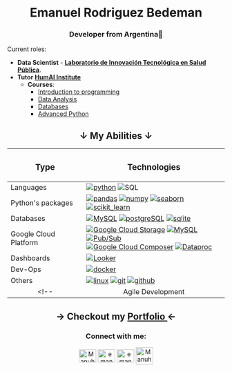 <div align="center">
  <h1>Emanuel Rodriguez Bedeman</h1>
  <h3>Developer from Argentina🧉</h3>
</div>

Current roles:
- **Data Scientist** - **[Laboratorio de Innovación Tecnológica en Salud Pública](https://www.linkedin.com/company/labdeinnovacion/)**.
- **Tutor** **[HumAI Institute](https://humai.com.ar/)**
  - **Courses**:
    - [Introduction to programming](https://humai.com.ar/cursos/python)
    - [Data Analysis](https://humai.com.ar/cursos/data)
    - [Databases](https://humai.com.ar/cursos/dbs)
    - [Advanced Python](https://humai.com.ar/cursos/python_avanzado)

<div align="center">
 
  <h2 align="center">↓ My Abilities ↓</h2>
  
  | <h3>Type</h3> | <h3>Technologies</h3> |
  | :-------------: |:-------------:|
  | <div align="left"> Languages </div> | <div align="left"> <a href="https://www.python.org" target="_blank" rel="noreferrer"> <img src="https://img.shields.io/badge/Python-3.x-yellow?style=flat&logo=python&logoColor=yellow&labelColor=blue" alt="python"/></a> <img src="https://img.shields.io/badge/SQL-%20-white?&labelColor=blue" alt="SQL"> |
  | <div align="left"> Python's packages </div> | <div align="left"> <a href="https://pandas.pydata.org/" target="_blank" rel="noreferrer"> <img src="https://img.shields.io/badge/Pandas-%20-blue?logo=Pandas&logoColor=blue&labelColor=white" alt="pandas"/></a> <a href="https://numpy.org/" target="_blank" rel="noreferrer"> <img src="https://img.shields.io/badge/Numpy-%20-blue?logo=Numpy&logoColor=blue&labelColor=white" alt="numpy"/></a> <a href="https://seaborn.pydata.org/" target="_blank" rel="noreferrer"> <img src="https://img.shields.io/badge/Seaborn-%20-blue?logo=python&labelColor=white" alt="seaborn"/></a> </br> <a href="https://scikit-learn.org/" target="_blank" rel="noreferrer"> <img src="https://img.shields.io/badge/Scikit--Learn-%20-orange?logo=scikit-learn&labelColor=white" alt="scikit_learn"/></a> <!-- <a href="https://www.tensorflow.org" target="_blank" rel="noreferrer"> <img src="https://img.shields.io/badge/TensorFlow-%20-orange?logo=TensorFlow&labelColor=white" alt="tensorflow"/></a> --> </div> |
  | <div align="left"> Databases </div> | <div align="left"> <a href="https://dev.mysql.com/doc/refman/8.0/en/" target="_blank" rel="noreferrer"><img src="https://img.shields.io/badge/MySQL-%20-blue?logo=MySQL&logoColor=blue&labelColor=white" alt="MySQL"/></a> <a href="https://www.postgresql.org" target="_blank" rel="noreferrer"> <img src="https://img.shields.io/badge/PostgreSQL-%20-blue?logo=postgresql&logoColor=blue&labelColor=white" alt="postgreSQL"/></a> <a href="https://www.sqlite.org/" target="_blank" rel="noreferrer"> <img src="https://img.shields.io/badge/SQLite-%20-blue?logo=SQLite&logoColor=blue&labelColor=white" alt="sqlite"/></a> </div> |
  | <div align="left"> Google Cloud Platform </div> | <div align="left"> <a href="https://cloud.google.com/storage?hl=en" target="_blank" rel="noreferrer"><img src="https://img.shields.io/badge/Cloud%20Storage-%20-blue?logo=Google%20Cloud%20Storage&logoColor=blue&labelColor=white" alt="Google Cloud Storage"/></a> <a href="https://cloud.google.com/bigquery?hl=en" target="_blank" rel="noreferrer"><img src="https://img.shields.io/badge/BigQuery-%20-blue?logo=Google%20bigquery&logoColor=blue&labelColor=white" alt="MySQL"/></a> <a href="https://cloud.google.com/pubsub/docs/overview" target="_blank" rel="noreferrer"><img src="https://img.shields.io/badge/Pub/Sub-%20-blue?logo=Google%20Cloud%20Composer&logoColor=blue&labelColor=white" alt="Pub/Sub"/></a> </br> <a href="https://cloud.google.com/composer?hl=en" target="_blank" rel="noreferrer"><img src="https://img.shields.io/badge/Cloud%20Composer-%20-blue?logo=Google%20Cloud%20Composer&logoColor=blue&labelColor=white" alt="Google Cloud Composer"/></a> <a href="https://cloud.google.com/dataproc?hl=en" target="_blank" rel="noreferrer"><img src="https://img.shields.io/badge/Dataproc-%20-blue?logo=Google%20dataproc&logoColor=blue&labelColor=white" alt="Dataproc"/></a>  </div> |
  | <div align="left"> Dashboards </div> | <div align="left"> <!-- <a href="https://powerbi.microsoft.com/es-es/"> <img src="https://img.shields.io/badge/Power%20BI-%20-F2C811?labelColor=white&logo=PowerBI&logoColor=F2C811" alt="PowerBI"></a> --> <a href="https://cloud.google.com/looker?hl=es"> <img src="https://img.shields.io/badge/Looker%20Studio-%20-4285F4?labelColor=white&logo=Looker&logoColor=4285F4" alt="Looker"></a> <!-- <a href="https://grafana.com/" target="_blank" rel="noreferrer"> <img src="https://img.shields.io/badge/Grafana-%20-F05A28?labelColor=white&logo=Grafana&logoColor=F05A28" alt="Google Analytics 4"/></a> --> </div> |
  | <div align="left"> Dev-Ops </div> | <div align="left"> <a href="https://www.docker.com/" target="_blank" rel="noreferrer"> <img src="https://img.shields.io/badge/Docker-%20-blue?logo=Docker&labelColor=white" alt="docker"/></a> </div> |
  | <div align="left"> Others </div> | <div align="left"> <a href="https://www.linux.org/" target="_blank" rel="noreferrer"><img src="https://img.shields.io/badge/Linux-%20-lightgrey?logo=linux&logoColor=black&labelColor=white" alt="linux"/></a> <a href="https://git-scm.com/" target="_blank" rel="noreferrer"> <img src="https://img.shields.io/badge/Git-%20-red?logo=Git&labelColor=white" alt="git"/></a> <a href="https://github.com/" target="_blank" rel="noreferrer"> <img src="https://img.shields.io/badge/Github-%20-black?logo=GitHub&labelColor=white&logoColor=black" alt="github"/></a> </div> |
  <!-- | Agile Development | <div align="left"> <a href="https://www.atlassian.com/agile/scrum" target="_blank" rel="noreferrer"><img src="https://img.shields.io/badge/SCRUM-%20-blue?logo=Atlassian&logoColor=blue&labelColor=white" alt="SCRUM"/></a> </div> |-->

</div>

<h2 align="center"> → Checkout my <a href="https://emanuelrodriguezbedeman.github.io/Portfolio/index.html" target="_blank" rel="noreferrer"> Portfolio </a> ← </h2>

<h3 align="center">Connect with me:</h3>  
<p align="center"> 
<a href="mailto:emanuel.rodriguez.bedeman@gmail.com" target="blank"><img align="center" src="https://upload.wikimedia.org/wikipedia/commons/7/7e/Gmail_icon_%282020%29.svg" alt="Manuhs#7548" height="30" width="40" /></a>
<a href="https://linkedin.com/in/emanuel-rodriguez-bedeman/" target="blank"><img align="center" src="https://raw.githubusercontent.com/rahuldkjain/github-profile-readme-generator/master/src/images/icons/Social/linked-in-alt.svg" alt="emanuel-rodriguez-bedeman/" height="30" width="40" /></a>  
<a href="https://kaggle.com/emanuelbedeman" target="blank"><img align="center" src="https://raw.githubusercontent.com/rahuldkjain/github-profile-readme-generator/master/src/images/icons/Social/kaggle.svg" alt="emanuelbedeman" height="30" width="40" /></a>  
<a href="https://discord.gg/Manuhs#7548" target="blank"><img align="center" src="https://raw.githubusercontent.com/rahuldkjain/github-profile-readme-generator/master/src/images/icons/Social/discord.svg" alt="Manuhs#7548" height="40" width="40" /></a>
</p>
